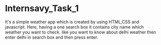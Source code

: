 # Internsavy_Task_1
It's a simple weather app which is created by using HTML,CSS and javascript. Here, having a one search box it contains city name which weather you want to check. like you want to know about delhi weather then enter delhi in search box and then press enter. 

